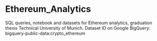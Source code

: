 # Ethereum_Analytics
SQL queries, notebook and datasets for Ethereum analytics, graduation thesis Technical University of Munich.
Dataset ID on Google BigQuery: bigquery-public-data:crypto_ethereum
